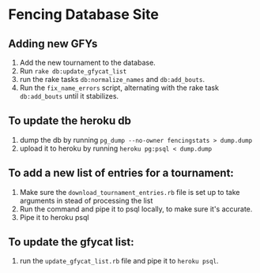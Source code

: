 # Fencing Database Site

## Adding new GFYs

1. Add the new tournament to the database.
2. Run `rake db:update_gfycat_list`
3. run the rake tasks `db:normalize_names` and `db:add_bouts`.
4. Run the `fix_name_errors` script, alternating with the rake task `db:add_bouts` until it stabilizes.

## To update the heroku db

1. dump the db by running `pg_dump --no-owner fencingstats > dump.dump`
2. upload it to heroku by running `heroku pg:psql < dump.dump`

## To add a new list of entries for a tournament:
1. Make sure the `download_tournament_entries.rb` file is set up to take arguments in stead of processing the list
2. Run the command and pipe it to psql locally, to make sure it's accurate.
3. Pipe it to heroku psql

## To update the gfycat list:
1. run the `update_gfycat_list.rb` file and pipe it to `heroku psql`.
